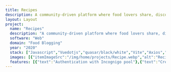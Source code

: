 ```yaml
---
title: Recipes
description: A community-driven platform where food lovers share, discover, and discuss recipes from around the world. Connect, cook, and create with fellow culinary enthusiasts.
layout: Layout
project:
  name: "Recipes"
  description: "A community-driven platform where food lovers share, discover, and discuss recipes from around the world. Connect, cook, and create with fellow culinary enthusiasts."
  software: "Web"
  domain: "Food Blogging"
  year: "2020"
  stack: ["Javascript","Vuedotjs","quasar/black/white","Vite","Axios","Express/black/white","MongoDB","Git","amazonec2","Eslint","Prettier"]
  images: [{"itemImageSrc":"/img/home/projects/Recipe.webp","alt":"Recipes - Login page | Recipes"},{"itemImageSrc":"/img/projects/recipe/login.webp","alt":"Recipes - Login page | Recipes"},{"itemImageSrc":"/img/projects/recipe/register.webp","alt":"Recipes - Register page | Recipes"},{"itemImageSrc":"/img/projects/recipe/home.webp","alt":"Recipes - Home page | Recipes"},{"itemImageSrc":"/img/projects/recipe/direction.webp","alt":"Recipes - Directions page | Recipes"},{"itemImageSrc":"/img/projects/recipe/ingredients.webp","alt":"Recipes - Ingredients page | Recipes"},{"itemImageSrc":"/img/projects/recipe/addrecipe.webp","alt":"Recipes - Add Recipe page | Recipes"},{"itemImageSrc":"/img/projects/recipe/search.webp","alt":"Recipes - Search page | Recipes"},{"itemImageSrc":"/img/projects/recipe/share.webp","alt":"Recipes - Share screen | Recipes"}]
  features: [{"text":"Authentication with Incognigo pool"},{"text":"Create and Share recipes with friends"},{"text":"Search recipes"},{"text":"List and share your recipes direction or ingradients"},{"text":"Rate and review for recipe"}]
---
```


<ProjectCard :project="$frontmatter.project" />
